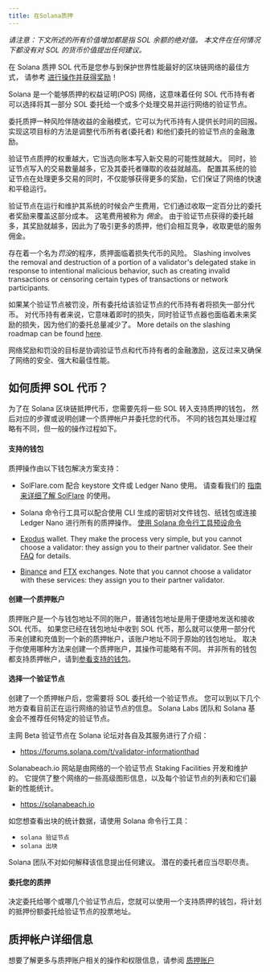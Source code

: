 ```yaml
---
title: 在Solana质押
---
```


_请注意：下文所述的所有价值增加都是指 SOL 余额的绝对值。 本文件在任何情况下都没有对 SOL 的货币价值提出任何建议。_

在 Solana 质押 SOL 代币是您参与到保护世界性能最好的区块链网络的最佳方式， 请参考 [进行操作并获得奖励](implemented-proposals/staking-rewards.md)！

Solana 是一个能够质押的权益证明(POS) 网络，这意味着任何 SOL 代币持有者可以选择将其一部分 SOL 委托给一个或多个处理交易并运行网络的验证节点。

委托质押一种风险伴随收益的金融模式，它可以为代币持有人提供长时间的回报。 实现这项目标的方法是调整代币所有者(委托者) 和他们委托的验证节点的金融激励。

验证节点质押的权重越大，它当选向账本写入新交易的可能性就越大。 同时，验证节点写入的交易数量越多，它及其委托者赚取的收益就越高。 配置其系统的验证节点在处理更多交易的同时，不仅能够获得更多的奖励，它们保证了网络的快速和平稳运行。

验证节点在运行和维护其系统的时候会产生费用，它们通过收取一定百分比的委托者奖励来覆盖这部分成本。 这笔费用被称为 _佣金_。 由于验证节点获得的委托越多，其奖励就越多，因此为了吸引更多的质押，他们会相互竞争，收取更低的服务佣金。

存在着一个名为*罚没*的程序，质押面临着损失代币的风险。 Slashing involves the removal and destruction of a portion of a validator's delegated stake in response to intentional malicious behavior, such as creating invalid transactions or censoring certain types of transactions or network participants.

如果某个验证节点被罚没，所有委托给该验证节点的代币持有者将损失一部分代币。 对代币持有者来说，它意味着即时的损失，同时验证节点器也面临着未来奖励的损失，因为他们的委托总量减少了。 More details on the slashing roadmap can be found [here](proposals/optimistic-confirmation-and-slashing.md#slashing-roadmap).

网络奖励和罚没的目标是协调验证节点和代币持有者的金融激励，这反过来又确保了网络的安全、强大和最佳性能。

## 如何质押 SOL 代币？

为了在 Solana 区块链抵押代币，您需要先将一些 SOL 转入支持质押的钱包， 然后对应的步骤或说明创建一个质押帐户并委托您的代币。 不同的钱包其处理过程略有不同，但一般的操作过程如下。

#### 支持的钱包

质押操作由以下钱包解决方案支持：

- SolFlare.com 配合 keystore 文件或 Ledger Nano 使用。 请查看我们的 [指南来详细了解 SolFlare](wallet-guide/solflare.md) 的使用。

- Solana 命令行工具可以配合使用 CLI 生成的密钥对文件钱包、纸钱包或连接 Ledger Nano 进行所有的质押操作。 [使用 Solana 命令行工具预设命令](cli/delegate-stake.md)

- [Exodus](https://www.exodus.com/) wallet. They make the process very simple, but you cannot choose a validator: they assign you to their partner validator. See their [FAQ](https://support.exodus.com/article/1551-solana-staking-faq) for details.

- [Binance](https://www.binance.com/) and [FTX](https://ftx.com/) exchanges. Note that you cannot choose a validator with these services: they assign you to their partner validator.

#### 创建一个质押账户

质押账户是一个与钱包地址不同的账户，普通钱包地址是用于便捷地发送和接收 SOL 代币。 如果您已经在钱包地址中收到 SOL 代币，那么就可以使用一部分代币来创建和充值到一个新的质押帐户，该账户地址不同于原始的钱包地址。 取决于你使用哪种方法来创建一个质押账户，其操作可能略有不同。 并非所有的钱包都支持质押帐户，请到[参看支持的钱包](#supported-wallets)。

#### 选择一个验证节点

创建了一个质押帐户后，您需要将 SOL 委托给一个验证节点。 您可以到以下几个地方查看目前正在运行网络的验证节点的信息。 Solana Labs 团队和 Solana 基金会不推荐任何特定的验证节点。

主网 Beta 验证节点在 Solana 论坛对各自及其服务进行了介绍：

- https://forums.solana.com/t/validator-informationthad

Solanabeach.io 网站是由网络的一个验证节点 Staking Facilities 开发和维护的。 它提供了整个网络的一些高级图形信息，以及每个验证节点的列表和它们最新的性能统计。

- https://solanabeach.io

如您想查看出块的统计数据，请使用 Solana 命令行工具：

- `solana 验证节点`
- `solana 出块`

Solana 团队不对如何解释该信息提出任何建议。 潜在的委托者应当尽职尽责。

#### 委托您的质押

决定委托给哪个或哪几个验证节点后，您就可以使用一个支持质押的钱包，将计划的抵押份额委托给验证节点的投票地址。

## 质押帐户详细信息

想要了解更多与质押账户相关的操作和权限信息，请参阅 [质押账户](staking/stake-accounts.md)
